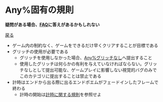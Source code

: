 # Any%固有の規則

**疑問がある場合、[FAQ](https://www.speedrun.com/mcbe/thread/vdv9t)に答えがあるかもしれない**

[戻る](../README.md)

* ゲーム内の制約なく、ゲームをできるだけ早くクリアすることが目標である
* グリッチの使用が必要である
    - グリッチを使用しなかった場合、[Any%グリッチなし](./any-glitchless.md)へ提出すること
    - 使用したグリッチは何らかの有利を与えていなければならない。グリッチなしとして提出可能な、ゲームプレイに影響しない視覚的バグのみでこのカテゴリに提出することは禁止である
* 計時はエンドから出る際に出るエンドポエムがフェードインしたフレームで終わる
    - 計時の開始は[計時に関する規則](../global/README.md#計時に関する規則)を参照せよ

